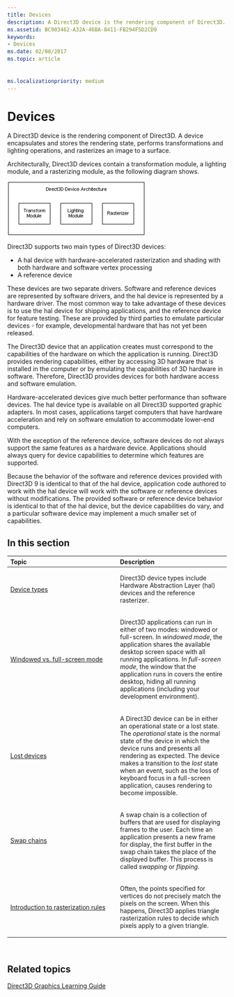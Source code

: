 ```yaml
---
title: Devices
description: A Direct3D device is the rendering component of Direct3D. A device encapsulates and stores the rendering state, performs transformations and lighting operations, and rasterizes an image to a surface.
ms.assetid: BC903462-A32A-46BA-8411-FB294F5D2CD9
keywords:
- Devices
ms.date: 02/08/2017
ms.topic: article


ms.localizationpriority: medium
---
```

# Devices


A Direct3D device is the rendering component of Direct3D. A device encapsulates and stores the rendering state, performs transformations and lighting operations, and rasterizes an image to a surface.

Architecturally, Direct3D devices contain a transformation module, a lighting module, and a rasterizing module, as the following diagram shows.

![diagram of the direct3d device architecture](images/d3ddev.png)

Direct3D supports two main types of Direct3D devices:

-   A hal device with hardware-accelerated rasterization and shading with both hardware and software vertex processing
-   A reference device

These devices are two separate drivers. Software and reference devices are represented by software drivers, and the hal device is represented by a hardware driver. The most common way to take advantage of these devices is to use the hal device for shipping applications, and the reference device for feature testing. These are provided by third parties to emulate particular devices - for example, developmental hardware that has not yet been released.

The Direct3D device that an application creates must correspond to the capabilities of the hardware on which the application is running. Direct3D provides rendering capabilities, either by accessing 3D hardware that is installed in the computer or by emulating the capabilities of 3D hardware in software. Therefore, Direct3D provides devices for both hardware access and software emulation.

Hardware-accelerated devices give much better performance than software devices. The hal device type is available on all Direct3D supported graphic adapters. In most cases, applications target computers that have hardware acceleration and rely on software emulation to accommodate lower-end computers.

With the exception of the reference device, software devices do not always support the same features as a hardware device. Applications should always query for device capabilities to determine which features are supported.

Because the behavior of the software and reference devices provided with Direct3D 9 is identical to that of the hal device, application code authored to work with the hal device will work with the software or reference devices without modifications. The provided software or reference device behavior is identical to that of the hal device, but the device capabilities do vary, and a particular software device may implement a much smaller set of capabilities.

## <span id="in-this-section"></span>In this section


<table>
<colgroup>
<col width="50%" />
<col width="50%" />
</colgroup>
<thead>
<tr class="header">
<th align="left">Topic</th>
<th align="left">Description</th>
</tr>
</thead>
<tbody>
<tr class="odd">
<td align="left"><p><a href="device-types.md">Device types</a></p></td>
<td align="left"><p>Direct3D device types include Hardware Abstraction Layer (hal) devices and the reference rasterizer.</p></td>
</tr>
<tr class="even">
<td align="left"><p><a href="windowed-vs--full-screen-mode.md">Windowed vs. full-screen mode</a></p></td>
<td align="left"><p>Direct3D applications can run in either of two modes: windowed or full-screen. In <em>windowed mode</em>, the application shares the available desktop screen space with all running applications. In <em>full-screen mode</em>, the window that the application runs in covers the entire desktop, hiding all running applications (including your development environment).</p></td>
</tr>
<tr class="odd">
<td align="left"><p><a href="lost-devices.md">Lost devices</a></p></td>
<td align="left"><p>A Direct3D device can be in either an operational state or a lost state. The <em>operational</em> state is the normal state of the device in which the device runs and presents all rendering as expected. The device makes a transition to the <em>lost</em> state when an event, such as the loss of keyboard focus in a full-screen application, causes rendering to become impossible.</p></td>
</tr>
<tr class="even">
<td align="left"><p><a href="swap-chains.md">Swap chains</a></p></td>
<td align="left"><p>A swap chain is a collection of buffers that are used for displaying frames to the user. Each time an application presents a new frame for display, the first buffer in the swap chain takes the place of the displayed buffer. This process is called <em>swapping</em> or <em>flipping</em>.</p></td>
</tr>
<tr class="odd">
<td align="left"><p><a href="introduction-to-rasterization-rules.md">Introduction to rasterization rules</a></p></td>
<td align="left"><p>Often, the points specified for vertices do not precisely match the pixels on the screen. When this happens, Direct3D applies triangle rasterization rules to decide which pixels apply to a given triangle.</p></td>
</tr>
</tbody>
</table>

 

## <span id="related-topics"></span>Related topics


[Direct3D Graphics Learning Guide](index.md)

 

 




